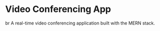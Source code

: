 <h1>Video Conferencing App</h1>
br
A real-time video conferencing application built with the MERN stack.

